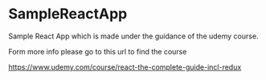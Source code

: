 # SampleReactApp


Sample React App which is made under the guidance of the udemy course.

Form more info please go to this url to find the course 

https://www.udemy.com/course/react-the-complete-guide-incl-redux
